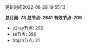 更新时间2022-08-28 19:55:13

**总订阅: 73**
**总节点: 2641**
**有效节点: 709**
- v2ray节点: 292
- ss节点: 396
- trojan节点: 21
